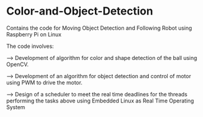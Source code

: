 # Color-and-Object-Detection
Contains the code for Moving Object Detection and Following Robot using Raspberry Pi on Linux

The code involves:

--> Development of algorithm for color and shape detection of the ball using OpenCV.

--> Development of an algorithm for object detection and control of motor using PWM to drive the motor.

--> Design of a scheduler to meet the real time deadlines for the threads performing the tasks above using Embedded Linux as Real
            Time Operating System

